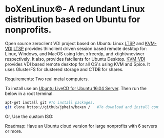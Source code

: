 # boXenLinux&copy;- A redundant Linux distribution based on Ubuntu for nonprofits. 
Open source zeroclient VDI project based on Ubuntu Linux [LTSP] and [KVM-VDI]
[LTSP] provides thinclient driven session based remote desktop for:
Linux, Windows, and MacOS using ldm, xfreerdp, and xtightvncviwer respectively.
It also, provides fatclients for Ubuntu Desktop.
[KVM-VDI] provides VDI based remote desktop for all OS's using KVM and Spice.
It uses GlusterFS for clustered storage and CTDB for shares.

Requirements: Two real metal computers. 

To install use an [Ubuntu LiveCD for Ubuntu 16.04 Server][Ubuntu]. Then run the below in a root terminal.

```sh
apt-get install git #To install packages.
git clone https://github/jphein/boxen /   #To download and install configs. To have your own configs installed. Fork jphein/boxen, and edit this url to your own repository.
```
Or,
Use the custom ISO: <isolink>

Roadmap: Have an Ubuntu cloud version for large nonprofits with 6 servers or more.

[//]: # (These are reference links used in the body of this note and get stripped out when the markdown processor does its job. There is no need to format nicely because it shouldn't be seen. Thanks SO - http://stackoverflow.com/questions/4823468/store-comments-in-markdown-syntax)

[git]: <https://github.com>
[KVM-VDI]: <https://github.com/Seitanas/kvm-vdi>  
[LTSP]: <https://github.com/gentoo-mirror/ltsp>
[jp]: <https://github.com/jphein>
[boxen]: <https://github.com/jphein/boxen>
[Ubuntu]: <http://www.ubuntu.com/download/server>
[dill]: <https://github.com/joemccann/dillinger>
   [git-repo-url]: <https://github.com/joemccann/dillinger.git>
   [john gruber]: <http://daringfireball.net>
   [@thomasfuchs]: <http://twitter.com/thomasfuchs>
   [df1]: <http://daringfireball.net/projects/markdown/>
   [markdown-it]: <https://github.com/markdown-it/markdown-it>
   [Ace Editor]: <http://ace.ajax.org>
   [node.js]: <http://nodejs.org>
   [Twitter Bootstrap]: <http://twitter.github.com/bootstrap/>
   [keymaster.js]: <https://github.com/madrobby/keymaster>
   [jQuery]: <http://jquery.com>
   [@tjholowaychuk]: <http://twitter.com/tjholowaychuk>
   [express]: <http://expressjs.com>
   [AngularJS]: <http://angularjs.org>
   [Gulp]: <http://gulpjs.com>

   [PlDb]: <https://github.com/joemccann/dillinger/tree/master/plugins/dropbox/README.md>
   [PlGh]:  <https://github.com/joemccann/dillinger/tree/master/plugins/github/README.md>
   [PlGd]: <https://github.com/joemccann/dillinger/tree/master/plugins/googledrive/README.md>
   [PlOd]: <https://github.com/joemccann/dillinger/tree/master/plugins/onedrive/README.md>
